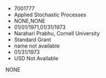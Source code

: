 * 7001777
* Applied Stochastic Processes
* NONE,NONE
* 01/01/1971,01/31/1973
* Narahari Prabhu, Cornell University
* Standard Grant
*   name not available
* 01/31/1973
* USD Not Available

NONE